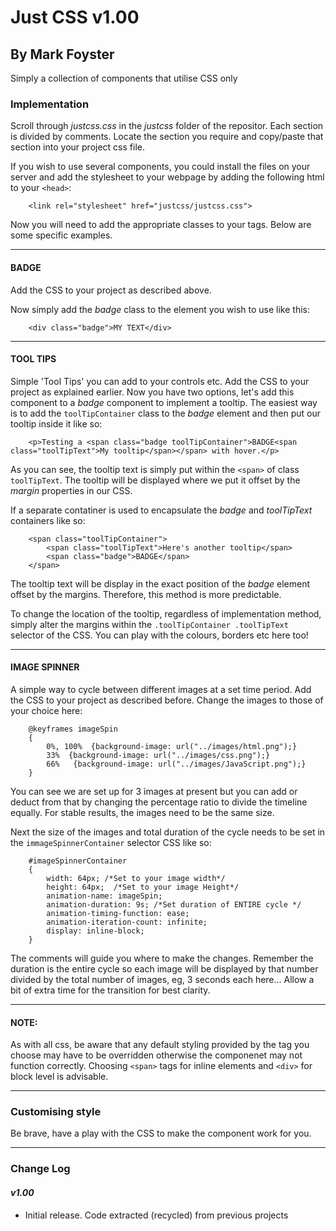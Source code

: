# Just CSS v1.00           
## By Mark Foyster                 
   
Simply a collection of components that utilise CSS only

<!-- ![Screen shot of Teletype Scroller](ttyheadingss.png) -->

### Implementation
Scroll through *justcss.css* in the *justcss* folder of the repositor. Each section is divided by comments. Locate the section you require and copy/paste that section into your project css file. 

If you wish to use several components, you could install the files on your server and add the stylesheet to your webpage by adding the following html to your `<head>`:

```
    <link rel="stylesheet" href="justcss/justcss.css">
```

Now you will need to add the appropriate classes to your tags. Below are some specific examples.

---

#### BADGE
Add the CSS to your project as described above.

Now simply add the *badge* class to the element you wish to use like this:

```
    <div class="badge">MY TEXT</div>
```

---

#### TOOL TIPS
Simple 'Tool Tips' you can add to your controls etc. Add the CSS to your project as explained earlier. Now you have two options, let's add this component to a *badge* component to implement a tooltip. The easiest way is to add the `toolTipContainer` class to the *badge* element and then put our tooltip inside it like so:

```
    <p>Testing a <span class="badge toolTipContainer">BADGE<span class="toolTipText">My tooltip</span></span> with hover.</p>
```
As you can see, the tooltip text is simply put within the `<span>` of class `toolTipText`. The tooltip will be displayed where we put it offset by the *margin* properties in our CSS.

If a separate contatiner is used to encapsulate the *badge* and *toolTipText* containers like so:

```
    <span class="toolTipContainer">
        <span class="toolTipText">Here's another tooltip</span> 
        <span class="badge">BADGE</span>
    </span>
```

The tooltip text will be display in the exact position of the *badge* element offset by the margins. Therefore, this method is more predictable. 

To change the location of the tooltip, regardless of implementation method, simply alter the margins within the `.toolTipContainer .toolTipText ` selector of the CSS. You can play with the colours, borders etc here too! 

---

#### IMAGE SPINNER
A simple way to cycle between different images at a set time period. Add the CSS to your project as described before. Change the images to those of your choice here:

```
    @keyframes imageSpin 
    {
        0%, 100%  {background-image: url("../images/html.png");}    
        33%  {background-image: url("../images/css.png");}
        66%   {background-image: url("../images/JavaScript.png");}
    }
```

You can see we are set up for 3 images at present but you can add or deduct from that by changing the percentage ratio to divide the timeline equally. For stable results, the images need to be the same size. 

Next the size of the images and total duration of the cycle needs to be set in the `immageSpinnerContainer` selector CSS like so:

```
    #imageSpinnerContainer 
    {
        width: 64px; /*Set to your image width*/
        height: 64px;  /*Set to your image Height*/
        animation-name: imageSpin;
        animation-duration: 9s; /*Set duration of ENTIRE cycle */
        animation-timing-function: ease;
        animation-iteration-count: infinite;
        display: inline-block;
    }
```
The comments will guide you where to make the changes. Remember the duration is the entire cycle so each image will be displayed by that number divided by the total number of images, eg, 3 seconds each here... Allow a bit of extra time for the transition for best clarity.


---

#### NOTE: 
As with all css, be aware that any default styling provided by the tag you choose may have to be overridden otherwise the componenet may not function correctly. Choosing `<span>` tags for inline elements and `<div>` for block level is advisable. 

----

### Customising style

Be brave, have a play with the CSS to make the component work for you.

---

### Change Log

#### *v1.00* 

- Initial release. Code extracted (recycled) from previous projects